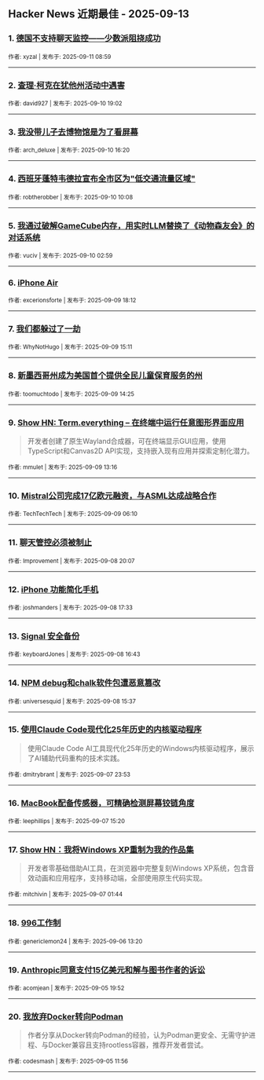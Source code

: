## Hacker News 近期最佳 - 2025-09-13


### 1. [德国不支持聊天监控——少数派阻挠成功](https://news.ycombinator.com/item?id=45209366)

<sub>作者: xyzal | 发布于: 2025-09-11 08:59</sub>

---

### 2. [查理·柯克在犹他州活动中遇害](https://news.ycombinator.com/item?id=45202200)

<sub>作者: david927 | 发布于: 2025-09-10 19:02</sub>

---

### 3. [我没带儿子去博物馆是为了看屏幕](https://news.ycombinator.com/item?id=45199931)

<sub>作者: arch_deluxe | 发布于: 2025-09-10 16:20</sub>

---

### 4. [西班牙蓬特韦德拉宣布全市区为"低交通流量区域"](https://news.ycombinator.com/item?id=45195520)

<sub>作者: robtherobber | 发布于: 2025-09-10 10:08</sub>

---

### 5. [我通过破解GameCube内存，用实时LLM替换了《动物森友会》的对话系统](https://news.ycombinator.com/item?id=45192655)

<sub>作者: vuciv | 发布于: 2025-09-10 02:59</sub>

---

### 6. [iPhone Air](https://news.ycombinator.com/item?id=45186015)

<sub>作者: excerionsforte | 发布于: 2025-09-09 18:12</sub>

---

### 7. [我们都躲过了一劫](https://news.ycombinator.com/item?id=45183029)

<sub>作者: WhyNotHugo | 发布于: 2025-09-09 15:11</sub>

---

### 8. [新墨西哥州成为美国首个提供全民儿童保育服务的州](https://news.ycombinator.com/item?id=45182372)

<sub>作者: toomuchtodo | 发布于: 2025-09-09 14:25</sub>

---

### 9. [Show HN: Term.everything – 在终端中运行任意图形界面应用](https://news.ycombinator.com/item?id=45181535)
> 开发者创建了原生Wayland合成器，可在终端显示GUI应用，使用TypeScript和Canvas2D API实现，支持嵌入现有应用并探索定制化潜力。

<sub>作者: mmulet | 发布于: 2025-09-09 13:16</sub>

---

### 10. [Mistral公司完成17亿欧元融资，与ASML达成战略合作](https://news.ycombinator.com/item?id=45178041)

<sub>作者: TechTechTech | 发布于: 2025-09-09 06:10</sub>

---

### 11. [聊天管控必须被制止](https://news.ycombinator.com/item?id=45173277)

<sub>作者: Improvement | 发布于: 2025-09-08 20:07</sub>

---

### 12. [iPhone 功能简化手机](https://news.ycombinator.com/item?id=45171200)

<sub>作者: joshmanders | 发布于: 2025-09-08 17:33</sub>

---

### 13. [Signal 安全备份](https://news.ycombinator.com/item?id=45170515)

<sub>作者: keyboardJones | 发布于: 2025-09-08 16:43</sub>

---

### 14. [NPM debug和chalk软件包遭恶意篡改](https://news.ycombinator.com/item?id=45169657)

<sub>作者: universesquid | 发布于: 2025-09-08 15:37</sub>

---

### 15. [使用Claude Code现代化25年历史的内核驱动程序](https://news.ycombinator.com/item?id=45163362)
> 使用Claude Code AI工具现代化25年历史的Windows内核驱动程序，展示了AI辅助代码重构的技术实践。

<sub>作者: dmitrybrant | 发布于: 2025-09-07 23:53</sub>

---

### 16. [MacBook配备传感器，可精确检测屏幕铰链角度](https://news.ycombinator.com/item?id=45158968)

<sub>作者: leephillips | 发布于: 2025-09-07 15:20</sub>

---

### 17. [Show HN：我将Windows XP重制为我的作品集](https://news.ycombinator.com/item?id=45154609)
> 开发者零基础借助AI工具，在浏览器中完整复刻Windows XP系统，包含音效动画和应用程序，支持移动端，全部使用原生代码实现。

<sub>作者: mitchivin | 发布于: 2025-09-07 01:44</sub>

---

### 18. [996工作制](https://news.ycombinator.com/item?id=45149049)

<sub>作者: genericlemon24 | 发布于: 2025-09-06 13:20</sub>

---

### 19. [Anthropic同意支付15亿美元和解与图书作者的诉讼](https://news.ycombinator.com/item?id=45142885)

<sub>作者: acomjean | 发布于: 2025-09-05 19:52</sub>

---

### 20. [我放弃Docker转向Podman](https://news.ycombinator.com/item?id=45137525)
> 作者分享从Docker转向Podman的经验，认为Podman更安全、无需守护进程、与Docker兼容且支持rootless容器，推荐开发者尝试。

<sub>作者: codesmash | 发布于: 2025-09-05 11:56</sub>

---
